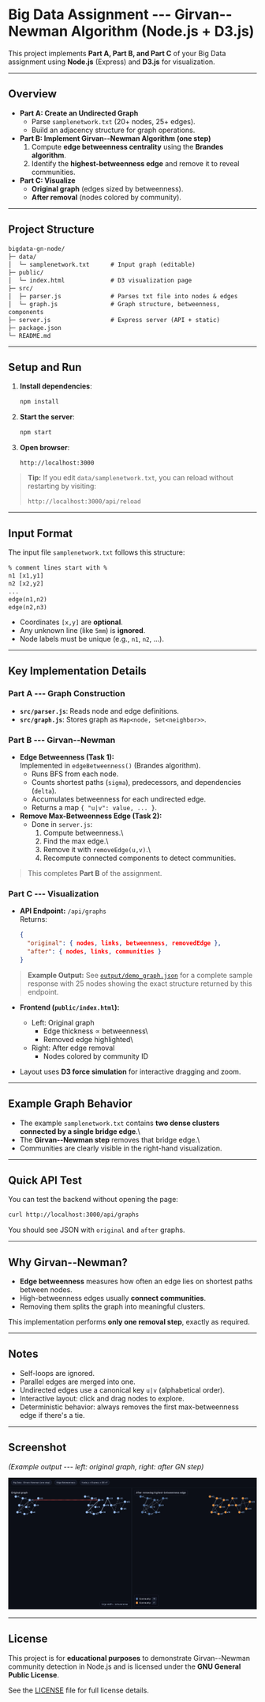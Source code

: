 # Big Data Assignment --- Girvan--Newman Algorithm (Node.js + D3.js)

This project implements **Part A, Part B, and Part C** of your Big Data
assignment using **Node.js** (Express) and **D3.js** for visualization.

------------------------------------------------------------------------

## Overview

-   **Part A: Create an Undirected Graph**
    -   Parse `samplenetwork.txt` (20+ nodes, 25+ edges).
    -   Build an adjacency structure for graph operations.
-   **Part B: Implement Girvan--Newman Algorithm (one step)**
    1.  Compute **edge betweenness centrality** using the **Brandes
        algorithm**.
    2.  Identify the **highest-betweenness edge** and remove it to
        reveal communities.
-   **Part C: Visualize**
    -   **Original graph** (edges sized by betweenness).
    -   **After removal** (nodes colored by community).

------------------------------------------------------------------------

## Project Structure

    bigdata-gn-node/
    ├─ data/
    │  └─ samplenetwork.txt      # Input graph (editable)
    ├─ public/
    │  └─ index.html             # D3 visualization page
    ├─ src/
    │  ├─ parser.js              # Parses txt file into nodes & edges
    │  └─ graph.js               # Graph structure, betweenness, components
    ├─ server.js                 # Express server (API + static)
    ├─ package.json
    └─ README.md

------------------------------------------------------------------------

## Setup and Run

1.  **Install dependencies**:

    ``` bash
    npm install
    ```

2.  **Start the server**:

    ``` bash
    npm start
    ```

3.  **Open browser**:

        http://localhost:3000

> **Tip:** If you edit `data/samplenetwork.txt`, you can reload without
> restarting by visiting:
>
>     http://localhost:3000/api/reload

------------------------------------------------------------------------

## Input Format

The input file `samplenetwork.txt` follows this structure:

    % comment lines start with %
    n1 [x1,y1]
    n2 [x2,y2]
    ...
    edge(n1,n2)
    edge(n2,n3)

-   Coordinates `[x,y]` are **optional**.
-   Any unknown line (like `5mm`) is **ignored**.
-   Node labels must be unique (e.g., `n1`, `n2`, ...).

------------------------------------------------------------------------

## Key Implementation Details

### **Part A --- Graph Construction**

-   **`src/parser.js`**: Reads node and edge definitions.
-   **`src/graph.js`**: Stores graph as `Map<node, Set<neighbor>>`.

### **Part B --- Girvan--Newman**

-   **Edge Betweenness (Task 1):**\
    Implemented in `edgeBetweenness()` (Brandes algorithm).
    -   Runs BFS from each node.
    -   Counts shortest paths (`sigma`), predecessors, and dependencies
        (`delta`).
    -   Accumulates betweenness for each undirected edge.
    -   Returns a map `{ "u|v": value, ... }`.
-   **Remove Max-Betweenness Edge (Task 2):**
    -   Done in `server.js`:
        1.  Compute betweenness.\
        2.  Find the max edge.\
        3.  Remove it with `removeEdge(u,v)`.\
        4.  Recompute connected components to detect communities.

> This completes **Part B** of the assignment.

### **Part C --- Visualization**

-   **API Endpoint:** `/api/graphs`\
    Returns:

    ``` json
    {
      "original": { nodes, links, betweenness, removedEdge },
      "after": { nodes, links, communities }
    }
    ```

> **Example Output:** See [`output/demo_graph.json`](output/demo_graph.json) for a complete sample response with 25 nodes showing the exact structure returned by this endpoint.

-   **Frontend (`public/index.html`):**

    -   Left: Original graph
        -   Edge thickness ∝ betweenness\
        -   Removed edge highlighted\
    -   Right: After edge removal
        -   Nodes colored by community ID

-   Layout uses **D3 force simulation** for interactive dragging and
    zoom.

------------------------------------------------------------------------

## Example Graph Behavior

-   The example `samplenetwork.txt` contains **two dense clusters
    connected by a single bridge edge**.\
-   The **Girvan--Newman step** removes that bridge edge.\
-   Communities are clearly visible in the right-hand visualization.

------------------------------------------------------------------------

## Quick API Test

You can test the backend without opening the page:

``` bash
curl http://localhost:3000/api/graphs
```

You should see JSON with `original` and `after` graphs.

------------------------------------------------------------------------

## Why Girvan--Newman?

-   **Edge betweenness** measures how often an edge lies on shortest
    paths between nodes.
-   High-betweenness edges usually **connect communities**.
-   Removing them splits the graph into meaningful clusters.

This implementation performs **only one removal step**, exactly as
required.

------------------------------------------------------------------------

## Notes

-   Self-loops are ignored.
-   Parallel edges are merged into one.
-   Undirected edges use a canonical key `u|v` (alphabetical order).
-   Interactive layout: click and drag nodes to explore.
-   Deterministic behavior: always removes the first max-betweenness
    edge if there's a tie.

------------------------------------------------------------------------

## Screenshot

*(Example output --- left: original graph, right: after GN step)*

![Girvan-Newman Visualization](output/demo_graph.png)

------------------------------------------------------------------------

## License

This project is for **educational purposes** to demonstrate Girvan--Newman
community detection in Node.js and is licensed under the **GNU General Public License**.

See the [LICENSE](LICENSE) file for full license details.
